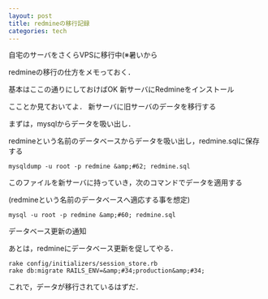 ```yaml
---
layout: post
title: redmineの移行記録
categories: tech
---
```


自宅のサーバをさくらVPSに移行中(※暑いから

redmineの移行の仕方をメモっておく．

基本はここの通りにしておけばOK
新サーバにRedmineをインストール

こことか見ておいてよ．
新サーバに旧サーバのデータを移行する

まずは，mysqlからデータを吸い出し．

redmineという名前のデータベースからデータを吸い出し，redmine.sqlに保存する

```
mysqldump -u root -p redmine &amp;#62; redmine.sql
```

このファイルを新サーバに持っていき，次のコマンドでデータを適用する

(redmineという名前のデータベースへ適応する事を想定)

```
mysql -u root -p redmine &amp;#60; redmine.sql
```

データベース更新の通知

あとは，redmineにデータベース更新を促してやる．

```
rake config/initializers/session_store.rb
rake db:migrate RAILS_ENV=&amp;#34;production&amp;#34;
```

これで，データが移行されているはずだ．
